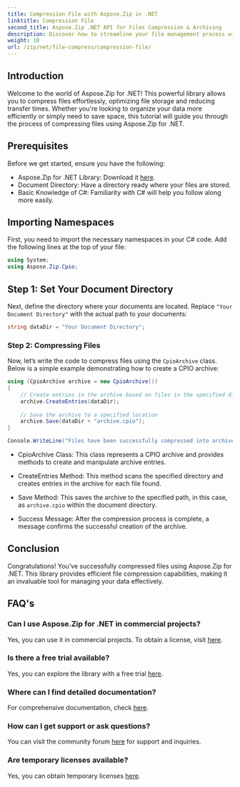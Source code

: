 ```yaml
---
title: Compression File with Aspose.Zip in .NET
linktitle: Compression File
second_title: Aspose.Zip .NET API for Files Compression & Archiving
description: Discover how to streamline your file management process with Aspose.Zip for .NET. This detailed guide walks you through the steps of compressing files.
weight: 10
url: /zip/net/file-compress/compression-file/
---
```

## Introduction

Welcome to the world of Aspose.Zip for .NET! This powerful library allows you to compress files effortlessly, optimizing file storage and reducing transfer times. Whether you're looking to organize your data more efficiently or simply need to save space, this tutorial will guide you through the process of compressing files using Aspose.Zip for .NET.

## Prerequisites

Before we get started, ensure you have the following:

- Aspose.Zip for .NET Library: Download it [here](https://releases.aspose.com/zip/net/).
- Document Directory: Have a directory ready where your files are stored.
- Basic Knowledge of C#: Familiarity with C# will help you follow along more easily.

## Importing Namespaces

First, you need to import the necessary namespaces in your C# code. Add the following lines at the top of your file:

```csharp
using System;
using Aspose.Zip.Cpio;
```

## Step 1: Set Your Document Directory

Next, define the directory where your documents are located. Replace `"Your Document Directory"` with the actual path to your documents:

```csharp
string dataDir = "Your Document Directory";
```

### Step 2: Compressing Files

Now, let’s write the code to compress files using the `CpioArchive` class. Below is a simple example demonstrating how to create a CPIO archive:

```csharp
using (CpioArchive archive = new CpioArchive())
{
    // Create entries in the archive based on files in the specified directory
    archive.CreateEntries(dataDir);
    
    // Save the archive to a specified location
    archive.Save(dataDir + "archive.cpio");
}

Console.WriteLine("Files have been successfully compressed into archive.cpio!");
```

- CpioArchive Class: This class represents a CPIO archive and provides methods to create and manipulate archive entries.
  
- CreateEntries Method: This method scans the specified directory and creates entries in the archive for each file found.
  
- Save Method: This saves the archive to the specified path, in this case, as `archive.cpio` within the document directory.
  
- Success Message: After the compression process is complete, a message confirms the successful creation of the archive.

## Conclusion

Congratulations! You’ve successfully compressed files using Aspose.Zip for .NET. This library provides efficient file compression capabilities, making it an invaluable tool for managing your data effectively.

## FAQ's

### Can I use Aspose.Zip for .NET in commercial projects?
Yes, you can use it in commercial projects. To obtain a license, visit [here](https://purchase.conholdate.com/buy).

### Is there a free trial available?
Yes, you can explore the library with a free trial [here](https://releases.aspose.com/).

### Where can I find detailed documentation?
For comprehensive documentation, check [here](https://reference.aspose.com/zip/net/).

### How can I get support or ask questions?
You can visit the community forum [here](https://forum.aspose.com/c/zip/37) for support and inquiries.

### Are temporary licenses available?
Yes, you can obtain temporary licenses [here](https://purchase.conholdate.com/temporary-license/).
